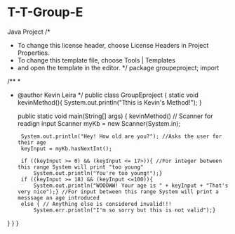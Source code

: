 # T-T-Group-E
Java Project 
/*
 * To change this license header, choose License Headers in Project Properties.
 * To change this template file, choose Tools | Templates
 * and open the template in the editor.
 */
package groupeproject;
import

/**
 *
 * @author Kevin Leira 
 */
public class GroupEproject {
   static void kevinMethod(){
       System.out.println("Tthis is Kevin's Method!");
   }
    
    public static void main(String[] args) { 
        kevinMethod()
        // Scanner for readign input 
        Scanner myKb = new Scanner(System.in);

        System.out.println("Hey! How old are you?"); //Asks the user for their age
        keyInput = myKb.hasNextInt();
        
        if ((keyInput >= 0) && (keyInput <= 17>)){ //For integer between this range System will print "too young"
            System.out.println("You're too young!");}
        if ((keyInput >= 18) && (keyInput <=100)){
            System.out.println("WOOOWW! Your age is " + keyInput + "That's very nice");} //For input between this range System will print a messsage an age introduced     
        else { // Anything else is considered invalid!!!
            System.err.println("I'm so sorry but this is not valid");}
}
}
}